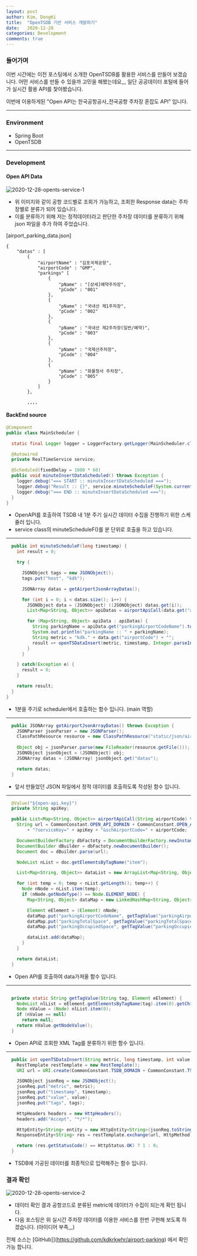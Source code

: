 ```yaml
---
layout: post
author: Kim, DongKi
title:  "OpenTSDB 기반 서비스 개발하기"
date:   2020-12-28
categories: Development
comments: true
---
```


### 들어가며

이번 시간에는 이전 포스팅에서 소개한 OpenTSDB를 활용한 서비스를 만들어 보겠습니다.
어떤 서비스를 만들 수 있을까 고민을 해봤는데요,,,
일단 공공데이터 포털에 들어가 실시간 활용 API를 찿아봤습니다. 

이번에 이용하게된 "Open API는 한국공항공사_전국공항 주차장 혼잡도 API" 입니다. 

----
### Environment

- Spring Boot
- OpenTSDB

----
### Development

#### Open API Data

![2020-12-28-opents-service-1](/assets/2020-12-28-opents-service-1.jpg)

- 위 이미지와 같이 공항 코드별로 조회가 가능하고, 조회한 Response data는 주차장별로 분류가 되어 있습니다.
- 이를 분류하기 위해 저는 정적데이터라고 판단한 주차장 데이터를 분류하기 위해 json 파일을 추가 하여 주었습니다.

[airport_parking_data.json]

```
{
	"datas" : [
		{
			"airportName" : "김포국제공항",
			"airportCode" : "GMP",
			"parkings" [
				{
					"pName" : "[상세]예약주차장",
					"pCode" : "001"
				},
				{
					"pName" : "국내선 제1주차장",
					"pCode" : "002"
				},
				{
					"pName" : "국내선 제2주차장(일반/예약)",
					"pCode" : "003"
				},
				{
					"pName" : "국제선주차장",
					"pCode" : "004"
				},
				{
					"pName" : "화물청사 주차장",
					"pCode" : "005"
				}
			]
		},
        
        ,,,,

```

#### BackEnd source

```java
@Component
public class MainScheduler {

  static final Logger logger = LoggerFactory.getLogger(MainScheduler.class);

  @Autowired
  private RealTimeService service;

  @Scheduled(fixedDelay = 1000 * 60)
  public void minuteInsertDataScheduled() throws Exception {
    logger.debug("=== START :: minuteInsertDataScheduled ===");
    logger.debug("Result :: {}", service.minuteScheduleF(System.currentTimeMillis()));
    logger.debug("=== END :: minuteInsertDataScheduled ===");
  }
}
```

- OpenAPI를 호출하여 TSDB 내 1분 주기 실시간 데이터 수집을 진행하기 위한 스케쥴러 입니다.
- service class의 minuteScheduleF()를 분 단위로 호출을 하고 있습니다.

---
```java
  public int minuteScheduleF(long timestamp) {
    int result = 0;

    try {

      JSONObject tags = new JSONObject();
      tags.put("host", "kdk");

      JSONArray datas = getAirportJsonArrayDatas();

      for (int i = 0; i < datas.size(); i++) {
        JSONObject data = (JSONObject) ((JSONObject) datas.get(i));
        List<Map<String, Object>> apiDatas = airportApiCall(data.get("airportCode").toString());

        for (Map<String, Object> apiData : apiDatas) {
          String parkingName = apiData.get("parkingAirportCodeName").toString();
          System.out.println("parkingName :: " + parkingName);
          String metric = "kdk." + data.get("airportCode") + "";
          result =+ openTSDataInsert(metric, timestamp, Integer.parseInt(apiData.get("parkingOccupiedSpace").toString()), tags);
        }
      }

    } catch(Exception e) {
      result = 0;
    }

    return result;
  }
}
```

- 1분을 주기로 scheduler에서 호출하는 함수 입니다. (main 역할)

---
```java
  public JSONArray getAirportJsonArrayDatas() throws Exception {
    JSONParser jsonParser = new JSONParser();
    ClassPathResource resource = new ClassPathResource("static/json/airport_parking_data.json");
    
    Object obj = jsonParser.parse(new FileReader(resource.getFile()));
    JSONObject jsonObject = (JSONObject) obj;
    JSONArray datas = (JSONArray) jsonObject.get("datas");

    return datas;
  }
```

- 앞서 만들었던 JSON 파일에서 정적 데이터를 호출하도록 작성된 함수 입니다.

---
```java
  @Value("${open-api.key}")
  private String apiKey;

  public List<Map<String, Object>> airportApiCall(String airportCode) throws Exception {
    String url = CommonConstant.OPEN_API_DOMAIN + CommonConstant.OPEN_API_TYPE 
        + "?serviceKey=" + apiKey + "&schAirportCode=" + airportCode;

    DocumentBuilderFactory dbFactoty = DocumentBuilderFactory.newInstance();
    DocumentBuilder dBuilder = dbFactoty.newDocumentBuilder();
    Document doc = dBuilder.parse(url);

    NodeList nList = doc.getElementsByTagName("item");

    List<Map<String, Object>> dataList = new ArrayList<Map<String, Object>>();

    for (int temp = 0; temp < nList.getLength(); temp++) {
      Node nNode = nList.item(temp);
      if (nNode.getNodeType() == Node.ELEMENT_NODE) {
        Map<String, Object> dataMap = new LinkedHashMap<String, Object>();

        Element eElement = (Element) nNode;
        dataMap.put("parkingAirportCodeName", getTagValue("parkingAirportCodeName", eElement)); // 주차장명
        dataMap.put("parkingTotalSpace", getTagValue("parkingTotalSpace", eElement)); // 전체 주차면 수
        dataMap.put("parkingOccupiedSpace", getTagValue("parkingOccupiedSpace", eElement)); // 입고된 차량 수

        dataList.add(dataMap);
      }
    }

    return dataList;
  }

```

- Open API를 호출하여 data가져올 함수 입니다.

---
```java

  private static String getTagValue(String tag, Element eElement) {
    NodeList nlList = eElement.getElementsByTagName(tag).item(0).getChildNodes();
    Node nValue = (Node) nlList.item(0);
    if (nValue == null)
      return null;
    return nValue.getNodeValue();
  }

```

- Open API로 조회한 XML Tag를 분류하기 위한 함수 입니다.

---
```java
  public int openTSDataInsert(String metric, long timestamp, int value, JSONObject tags) throws Exception {
    RestTemplate restTemplate = new RestTemplate();
    URI url = URI.create(CommonConstant.TSDB_DOMAIN + CommonConstant.TSDB_TYPE_PUT + "?details");

    JSONObject jsonReq = new JSONObject();
    jsonReq.put("metric", metric);
    jsonReq.put("timestamp", timestamp);
    jsonReq.put("value", value);
    jsonReq.put("tags", tags);

    HttpHeaders headers = new HttpHeaders();
    headers.add("Accept", "*/*");

    HttpEntity<String> entity = new HttpEntity<String>(jsonReq.toString(), headers);
    ResponseEntity<String> res = restTemplate.exchange(url, HttpMethod.POST, entity, String.class);

    return (res.getStatusCode() == HttpStatus.OK) ? 1 : 0;
  }
```

- TSDB에 가공된 데이터를 최종적으로 입력해주는 함수 입니다.
 
### 결과 확인

![2020-12-28-opents-service-2](/assets/2020-12-28-opents-service-2.jpg)

- 데이터 확인 결과 공항코드로 분류된 metric에 데이터가 수집이 되는게 확인 됩니다.
- 다음 포스팅은 위 실시간 주차장 데이터를 이용한 서비스를 한번 구현해 보도록 하겠습니다. (아이디어 부족,,,)


전체 소스는 [GitHub]](https://github.com/kdkrkwhr/airport-parking) 에서 확인 가능 합니다.
